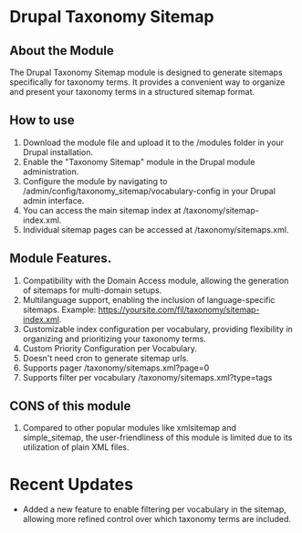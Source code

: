 # Drupal Taxonomy Sitemap 

## About the Module
The Drupal Taxonomy Sitemap module is designed to generate sitemaps specifically for taxonomy terms. It provides a convenient way to organize and present your taxonomy terms in a structured sitemap format.

## How to use
1. Download the module file and upload it to the /modules folder in your Drupal installation.
2. Enable the "Taxonomy Sitemap" module in the Drupal module administration.
3. Configure the module by navigating to /admin/config/taxonomy_sitemap/vocabulary-config in your Drupal admin interface.
4. You can access the main sitemap index at /taxonomy/sitemap-index.xml.
5. Individual sitemap pages can be accessed at /taxonomy/sitemaps.xml.
 

## Module Features.
1. Compatibility with the Domain Access module, allowing the generation of sitemaps for multi-domain setups.
2. Multilanguage support, enabling the inclusion of language-specific sitemaps. Example: https://yoursite.com/fil/taxonomy/sitemap-index.xml.
3. Customizable index configuration per vocabulary, providing flexibility in organizing and prioritizing your taxonomy terms. 
4. Custom Priority Configuration per Vocabulary.
5. Doesn't need cron to generate sitemap urls. 
6. Supports pager /taxonomy/sitemaps.xml?page=0
7. Supports filter per vocabulary /taxonomy/sitemaps.xml?type=tags


## CONS of this module
1. Compared to other popular modules like xmlsitemap and simple_sitemap, the user-friendliness of this module is limited due to its utilization of plain XML files.

# Recent Updates
- Added a new feature to enable filtering per vocabulary in the sitemap, allowing more refined control over which taxonomy terms are included.
